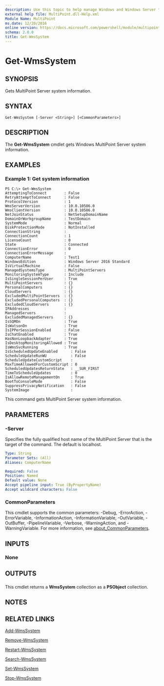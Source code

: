```yaml
---
description: Use this topic to help manage Windows and Windows Server technologies with Windows PowerShell.
external help file: MultiPoint.dll-Help.xml
Module Name: MultiPoint
ms.date: 12/20/2016
online version: https://docs.microsoft.com/powershell/module/multipoint/get-wmssystem?view=windowsserver2022-ps&wt.mc_id=ps-gethelp
schema: 2.0.0
title: Get-WmsSystem
---
```


# Get-WmsSystem

## SYNOPSIS
Gets MultiPoint Server system information.

## SYNTAX

```
Get-WmsSystem [-Server <String>] [<CommonParameters>]
```

## DESCRIPTION
The **Get-WmsSystem** cmdlet gets Windows MultiPoint Server system information.

## EXAMPLES

### Example 1: Get system information
```
PS C:\> Get-WmsSystem
AttemptingToConnect        : False
RetryAttemptToConnect      : False
ProtocolVersion            : 1
WmsServerVersion           : 10.0.10586.0
WmsClientVersion           : 10.0.10586.0
NetJoinStatus              : NetSetupDomainName
DomainOrWorkgroupName      : TestDomain
SystemMode                 : Normal
DiskProtectionMode         : NotInstalled
ConnectionString           : 
ConnectionCount            : 1
LicenseCount               : 0
State                      : Connected
ConnectionError            : 0
ConnectionErrorMessage     :
ComputerName               : Test1
WindowsEdition             : Windows Server 2016 Standard
IsVirtualMachine           : False
ManagedSystemsType         : MultiPointServers
MonitoringSystemType       : Include
IsSingleSessionPerUser     : True
MultiPointServers          : {}
PersonalComputers          : {}
CloudServers               : {}
ExcludedMultiPointServers  : {}
ExcludedPersonalComputers  : {}
ExcludedCloudServers       : {}
IPAddresses                : 
ManagedServers             : 
ExcludedManagedServers     : {}
IsSQMOn                    : True
IsWatsonOn                 : True
IsIPPerSessionEnabled      : False
IsChatEnabled              : True
HasNonLoopbackAdapter      : True
IsDesktopMonitoringAllowed : True
IsWmsSvcRunning            : True
IsScheduledUpdateEnabled      : False
ScheduleUpdateRunWU           : False
ScheduleUpdateCustomScript    : 
MaxTimeAllowedForCustomScript : 0
ScheduledUpdatesReturnState   : __SUR_FIRST
TimeToScheduleUpdates         : 0
IsAllowRemoteManagementOn     : True
BootToConsoleMode             : False
SuppressPrivacyNotification   : False
SystemImage                   :
```

This command gets MultiPoint Server system information.

## PARAMETERS

### -Server
Specifies the fully qualified host name of the MultiPoint Server that is the target of the command.
The default is localhost.

```yaml
Type: String
Parameter Sets: (All)
Aliases: ComputerName

Required: False
Position: Named
Default value: None
Accept pipeline input: True (ByPropertyName)
Accept wildcard characters: False
```

### CommonParameters
This cmdlet supports the common parameters: -Debug, -ErrorAction, -ErrorVariable, -InformationAction, -InformationVariable, -OutVariable, -OutBuffer, -PipelineVariable, -Verbose, -WarningAction, and -WarningVariable. For more information, see [about_CommonParameters](https://go.microsoft.com/fwlink/?LinkID=113216).

## INPUTS

### None

## OUTPUTS

###  
This cmdlet returns a **WmsSystem** collection as a **PSObject** collection.

## NOTES

## RELATED LINKS

[Add-WmsSystem](./Add-WmsSystem.md)

[Remove-WmsSystem](./Remove-WmsSystem.md)

[Restart-WmsSystem](./Restart-WmsSystem.md)

[Search-WmsSystem](./Search-WmsSystem.md)

[Set-WmsSystem](./Set-WmsSystem.md)

[Stop-WmsSystem](./Stop-WmsSystem.md)

